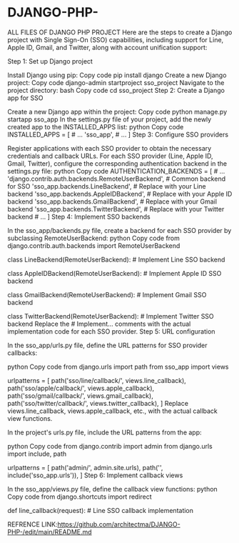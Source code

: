 # DJANGO-PHP-
ALL FILES OF DJANGO PHP PROJECT
Here are the steps to create a Django project with Single Sign-On (SSO) capabilities, including support for Line, Apple ID, Gmail, and Twitter, along with account unification support:

Step 1: Set up Django project

Install Django using pip:
Copy code
pip install django
Create a new Django project:
Copy code
django-admin startproject sso_project
Navigate to the project directory:
bash
Copy code
cd sso_project
Step 2: Create a Django app for SSO

Create a new Django app within the project:
Copy code
python manage.py startapp sso_app
In the settings.py file of your project, add the newly created app to the INSTALLED_APPS list:
python
Copy code
INSTALLED_APPS = [
    # ...
    'sso_app',
    # ...
]
Step 3: Configure SSO providers

Register applications with each SSO provider to obtain the necessary credentials and callback URLs.
For each SSO provider (Line, Apple ID, Gmail, Twitter), configure the corresponding authentication backend in the settings.py file:
python
Copy code
AUTHENTICATION_BACKENDS = [
    # ...
    'django.contrib.auth.backends.RemoteUserBackend',  # Common backend for SSO
    'sso_app.backends.LineBackend',  # Replace with your Line backend
    'sso_app.backends.AppleIDBackend',  # Replace with your Apple ID backend
    'sso_app.backends.GmailBackend',  # Replace with your Gmail backend
    'sso_app.backends.TwitterBackend',  # Replace with your Twitter backend
    # ...
]
Step 4: Implement SSO backends

In the sso_app/backends.py file, create a backend for each SSO provider by subclassing RemoteUserBackend:
python
Copy code
from django.contrib.auth.backends import RemoteUserBackend

class LineBackend(RemoteUserBackend):
    # Implement Line SSO backend

class AppleIDBackend(RemoteUserBackend):
    # Implement Apple ID SSO backend

class GmailBackend(RemoteUserBackend):
    # Implement Gmail SSO backend

class TwitterBackend(RemoteUserBackend):
    # Implement Twitter SSO backend
Replace the # Implement... comments with the actual implementation code for each SSO provider.
Step 5: URL configuration

In the sso_app/urls.py file, define the URL patterns for SSO provider callbacks:

python
Copy code
from django.urls import path
from sso_app import views

urlpatterns = [
    path('sso/line/callback/', views.line_callback),
    path('sso/apple/callback/', views.apple_callback),
    path('sso/gmail/callback/', views.gmail_callback),
    path('sso/twitter/callback/', views.twitter_callback),
]
Replace views.line_callback, views.apple_callback, etc., with the actual callback view functions.

In the project's urls.py file, include the URL patterns from the app:


python
Copy code
from django.contrib import admin
from django.urls import include, path

urlpatterns = [
    path('admin/', admin.site.urls),
    path('', include('sso_app.urls')),
]
Step 6: Implement callback views

In the sso_app/views.py file, define the callback view functions:
python
Copy code
from django.shortcuts import redirect

def line_callback(request):
    # Line SSO callback implementation







REFRENCE LINK:https://github.com/architectma/DJANGO-PHP-/edit/main/README.md
